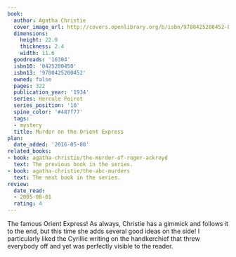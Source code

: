 ```yaml
---
book:
  author: Agatha Christie
  cover_image_url: http://covers.openlibrary.org/b/isbn/9780425200452-L.jpg
  dimensions:
    height: 22.0
    thickness: 2.4
    width: 11.6
  goodreads: '16304'
  isbn10: '0425200450'
  isbn13: '9780425200452'
  owned: false
  pages: 322
  publication_year: '1934'
  series: Hercule Poirot
  series_position: '10'
  spine_color: '#487f77'
  tags:
  - mystery
  title: Murder on the Orient Express
plan:
  date_added: '2016-05-08'
related_books:
- book: agatha-christie/the-murder-of-roger-ackroyd
  text: The previous book in the series.
- book: agatha-christie/the-abc-murders
  text: The next book in the series.
review:
  date_read:
  - 2005-08-01
  rating: 4
---
```


The famous Orient Express! As always, Christie has a gimmick and follows it to the end, but this time she adds several
good ideas on the side! I particularly liked the <span class="spoiler">Cyrillic writing on the handkerchief</span> that
threw everybody off and yet was perfectly visible to the reader.
